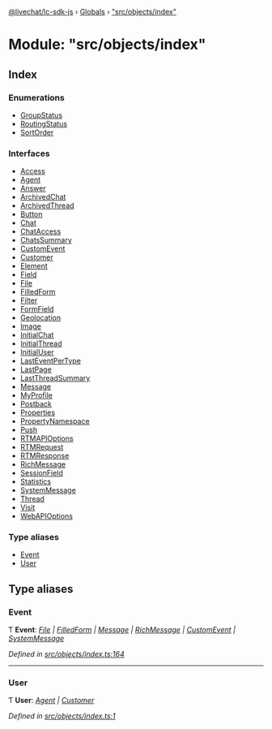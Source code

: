 [@livechat/lc-sdk-js](../README.md) › [Globals](../globals.md) › ["src/objects/index"](_src_objects_index_.md)

# Module: "src/objects/index"

## Index

### Enumerations

* [GroupStatus](../enums/_src_objects_index_.groupstatus.md)
* [RoutingStatus](../enums/_src_objects_index_.routingstatus.md)
* [SortOrder](../enums/_src_objects_index_.sortorder.md)

### Interfaces

* [Access](../interfaces/_src_objects_index_.access.md)
* [Agent](../interfaces/_src_objects_index_.agent.md)
* [Answer](../interfaces/_src_objects_index_.answer.md)
* [ArchivedChat](../interfaces/_src_objects_index_.archivedchat.md)
* [ArchivedThread](../interfaces/_src_objects_index_.archivedthread.md)
* [Button](../interfaces/_src_objects_index_.button.md)
* [Chat](../interfaces/_src_objects_index_.chat.md)
* [ChatAccess](../interfaces/_src_objects_index_.chataccess.md)
* [ChatsSummary](../interfaces/_src_objects_index_.chatssummary.md)
* [CustomEvent](../interfaces/_src_objects_index_.customevent.md)
* [Customer](../interfaces/_src_objects_index_.customer.md)
* [Element](../interfaces/_src_objects_index_.element.md)
* [Field](../interfaces/_src_objects_index_.field.md)
* [File](../interfaces/_src_objects_index_.file.md)
* [FilledForm](../interfaces/_src_objects_index_.filledform.md)
* [Filter](../interfaces/_src_objects_index_.filter.md)
* [FormField](../interfaces/_src_objects_index_.formfield.md)
* [Geolocation](../interfaces/_src_objects_index_.geolocation.md)
* [Image](../interfaces/_src_objects_index_.image.md)
* [InitialChat](../interfaces/_src_objects_index_.initialchat.md)
* [InitialThread](../interfaces/_src_objects_index_.initialthread.md)
* [InitialUser](../interfaces/_src_objects_index_.initialuser.md)
* [LastEventPerType](../interfaces/_src_objects_index_.lasteventpertype.md)
* [LastPage](../interfaces/_src_objects_index_.lastpage.md)
* [LastThreadSummary](../interfaces/_src_objects_index_.lastthreadsummary.md)
* [Message](../interfaces/_src_objects_index_.message.md)
* [MyProfile](../interfaces/_src_objects_index_.myprofile.md)
* [Postback](../interfaces/_src_objects_index_.postback.md)
* [Properties](../interfaces/_src_objects_index_.properties.md)
* [PropertyNamespace](../interfaces/_src_objects_index_.propertynamespace.md)
* [Push](../interfaces/_src_objects_index_.push.md)
* [RTMAPIOptions](../interfaces/_src_objects_index_.rtmapioptions.md)
* [RTMRequest](../interfaces/_src_objects_index_.rtmrequest.md)
* [RTMResponse](../interfaces/_src_objects_index_.rtmresponse.md)
* [RichMessage](../interfaces/_src_objects_index_.richmessage.md)
* [SessionField](../interfaces/_src_objects_index_.sessionfield.md)
* [Statistics](../interfaces/_src_objects_index_.statistics.md)
* [SystemMessage](../interfaces/_src_objects_index_.systemmessage.md)
* [Thread](../interfaces/_src_objects_index_.thread.md)
* [Visit](../interfaces/_src_objects_index_.visit.md)
* [WebAPIOptions](../interfaces/_src_objects_index_.webapioptions.md)

### Type aliases

* [Event](_src_objects_index_.md#event)
* [User](_src_objects_index_.md#user)

## Type aliases

###  Event

Ƭ **Event**: *[File](../interfaces/_src_objects_index_.file.md) | [FilledForm](../interfaces/_src_objects_index_.filledform.md) | [Message](../interfaces/_src_objects_index_.message.md) | [RichMessage](../interfaces/_src_objects_index_.richmessage.md) | [CustomEvent](../interfaces/_src_objects_index_.customevent.md) | [SystemMessage](../interfaces/_src_objects_index_.systemmessage.md)*

*Defined in [src/objects/index.ts:164](https://github.com/livechat/lc-sdk-js/blob/de56f05/src/objects/index.ts#L164)*

___

###  User

Ƭ **User**: *[Agent](../interfaces/_src_objects_index_.agent.md) | [Customer](../interfaces/_src_objects_index_.customer.md)*

*Defined in [src/objects/index.ts:1](https://github.com/livechat/lc-sdk-js/blob/de56f05/src/objects/index.ts#L1)*
